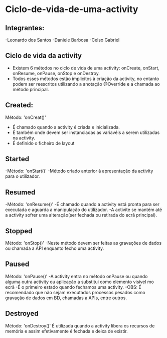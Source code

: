 # Ciclo-de-vida-de-uma-activity

## Integrantes:
-Leonardo dos Santos
-Daniele Barbosa
-Celso Gabriel

## Ciclo de vida da activity
- Existem 6 métodos no ciclo de vida de uma activity: onCreate, onStart, onResume, onPause, onStop e onDestroy.
- Todos esses métodos estão implicitos à criação da activity, no entanto podem ser reescritos utilizando a anotação @Override e a chamada ao método principal.

## Created:
Método: 'onCreat()'
- É chamado quando a activity é criada e inicializada.
- É também onde devem ser instanciadas as variavéis a serem utilizadas na activity.
- É definido o ficheiro de layout

 ## Started
  -Método: 'onStart()'
  -Método criado anterior à apresentação da activity para o utilizador.

 ## Resumed
  -Método: 'onResume()'
  -É chamado quando a activity está pronta para ser executada e aguarda a manipulação do utilizador.
  -A activite se mantém até a activity sofrer uma alteração(ser fechada ou retirada do ecrã principal).

  ## Stopped
  Método: 'onStop()'
  -Neste método devem ser feitas as gravações de dados ou chamada a API enquanto fecho uma activity.

  ## Paused
  Método: 'onPause()'
  -A activity entra no método onPause ou quando alguma outra activity ou aplicação a substitui como elemento visível mo ecrã
  -É o primeiro estado quando fechamos uma activity.
  -OBS: É recomendado que não sejam executados processos pesados como gravação de dados em BD, chamadas a APIs, entre outros.

  ## Destroyed
  Método: 'onDestroy()'
  É utilizada quando a activity libera os recursos de memória e assim efetivamente é fechada e deixa de existir.
  
  
